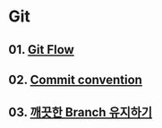 # Git

## 01. [Git Flow](https://github.com/KangJiJi/Study/tree/master/Git/GitFlow)

## 02. [Commit convention](https://github.com/KangJiJi/Study/tree/master/Git/CommitConvention)

## 03. [깨끗한 Branch 유지하기](https://github.com/KangJiJi/Study/tree/master/Git/CleanBranch)
